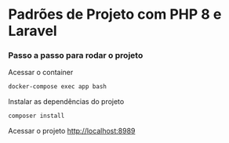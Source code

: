 # Padrões de Projeto com PHP 8 e Laravel

### Passo a passo para rodar o projeto

Acessar o container
```sh
docker-compose exec app bash
```


Instalar as dependências do projeto
```sh
composer install
```


Acessar o projeto
[http://localhost:8989](http://localhost:8989)